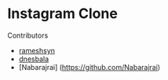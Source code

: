 # Instagram Clone

Contributors

- [rameshsyn](https://github.com/rameshsyn)
- [dnesbala](https://github.com/dnesbala)
- [Nabarajrai] (https://github.com/Nabarajrai)
